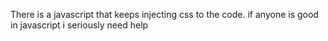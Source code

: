 There is a javascript that keeps injecting css to the code. if anyone is good in javascript i seriously need help
